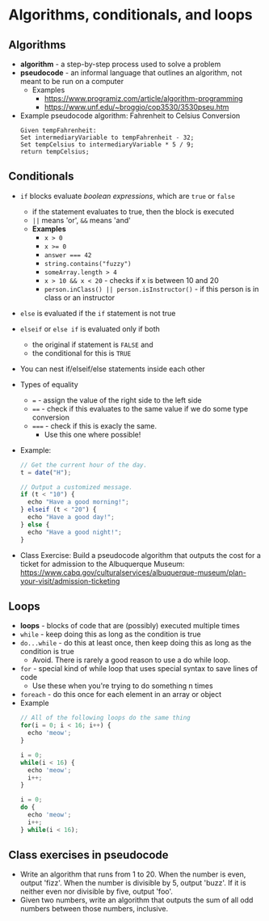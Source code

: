 # Algorithms, conditionals, and loops

## Algorithms
- **algorithm** - a step-by-step process used to solve a problem
- **pseudocode** - an informal language that outlines an algorithm, not meant to be run on a computer
  - Examples
    - https://www.programiz.com/article/algorithm-programming
    - https://www.unf.edu/~broggio/cop3530/3530pseu.htm
- Example pseudocode algorithm: Fahrenheit to Celsius Conversion  
  ```
  Given tempFahrenheit:  
  Set intermediaryVariable to tempFahrenheit - 32;  
  Set tempCelsius to intermediaryVariable * 5 / 9;  
  return tempCelsius;
  ```

## Conditionals
- `if` blocks evaluate *boolean expressions*, which are `true` or `false`
  - if the statement evaluates to true, then the block is executed
  - `||` means 'or', `&&` means 'and'
  - **Examples**
    - `x > 0`
    - `x >= 0`
    - `answer === 42`
    - `string.contains("fuzzy")`
    - `someArray.length > 4`
    - `x > 10 && x < 20` - checks if x is between 10 and 20
    - `person.inClass() || person.isInstructor()` - if this person is in class or an instructor
- `else` is evaluated if the `if` statement is not true
- `elseif` or `else if` is evaluated only if both
  - the original if statement is `FALSE` and
  - the conditional for this is `TRUE`
- You can nest if/elseif/else statements inside each other
- Types of equality
  - `=` - assign the value of the right side to the left side
  - `==` - check if this evaluates to the same value if we do some type conversion
  - `===` - check if this is exacly the same.
    - Use this one where possible!
- Example:  
  ```javascript
  // Get the current hour of the day.
  t = date("H");

  // Output a customized message.
  if (t < "10") {
    echo "Have a good morning!";
  } elseif (t < "20") {
    echo "Have a good day!";
  } else {
    echo "Have a good night!";
  }
  ```

- Class Exercise: Build a pseudocode algorithm that outputs the cost for a ticket for admission to the
Albuquerque Museum: https://www.cabq.gov/culturalservices/albuquerque-museum/plan-your-visit/admission-ticketing


## Loops
- **loops** - blocks of code that are (possibly) executed multiple times
- `while` - keep doing this as long as the condition is true
- `do...while` - do this at least once, then keep doing this as long as the condition is true
  - Avoid. There is rarely a good reason to use a do while loop.
- `for` - special kind of while loop that uses special syntax to save lines of code
  - Use these when you're trying to do something n times
- `foreach` - do this once for each element in an array or object  
- Example
  ```javascript
  // All of the following loops do the same thing
  for(i = 0; i < 16; i++) {
    echo 'meow';
  }

  i = 0;
  while(i < 16) {
    echo 'meow';
    i++;
  }

  i = 0;
  do {
    echo 'meow';
    i++;
  } while(i < 16);
  ```
## Class exercises in pseudocode
- Write an algorithm that runs from 1 to 20. When the number is even, output 'fizz'. When the number is divisible by 5, output 'buzz'. If it is neither even nor divisible by five, output 'foo'.
- Given two numbers, write an algorithm that outputs the sum of all odd numbers between those numbers, inclusive.
